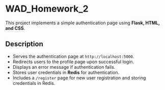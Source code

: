 # WAD_Homework_2
This project implements a simple authentication page using **Flask, HTML, and CSS**.  

## Description
- Serves the authentication page at `http://localhost:5000`.  
- Redirects users to the profile page upon successful login.  
- Displays an error message if authentication fails.  
- Stores user credentials in **Redis** for authentication.  
- Includes a `/register` page for new user registration and storing credentials in Redis. 